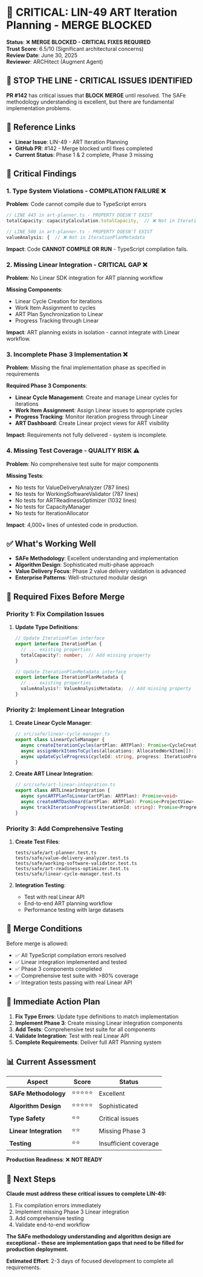# 🚨 CRITICAL: LIN-49 ART Iteration Planning - MERGE BLOCKED

**Status**: ❌ **MERGE BLOCKED - CRITICAL FIXES REQUIRED**  
**Trust Score**: 6.5/10 (Significant architectural concerns)  
**Review Date**: June 30, 2025  
**Reviewer**: ARCHitect (Augment Agent)

## 🚨 STOP THE LINE - CRITICAL ISSUES IDENTIFIED

**PR #142** has critical issues that **BLOCK MERGE** until resolved. The SAFe methodology understanding is excellent, but there are fundamental implementation problems.

## 📍 Reference Links

- **Linear Issue**: LIN-49 - ART Iteration Planning
- **GitHub PR**: #142 - Merge blocked until fixes completed
- **Current Status**: Phase 1 & 2 complete, Phase 3 missing

## 🚨 Critical Findings

### 1. Type System Violations - COMPILATION FAILURE ❌

**Problem**: Code cannot compile due to TypeScript errors

```typescript
// LINE 443 in art-planner.ts - PROPERTY DOESN'T EXIST
totalCapacity: capacityCalculation.totalCapacity,  // ❌ Not in IterationPlan

// LINE 500 in art-planner.ts - PROPERTY DOESN'T EXIST  
valueAnalysis: {  // ❌ Not in IterationPlanMetadata
```

**Impact**: Code **CANNOT COMPILE OR RUN** - TypeScript compilation fails.

### 2. Missing Linear Integration - CRITICAL GAP ❌

**Problem**: No Linear SDK integration for ART planning workflow

**Missing Components**:
- Linear Cycle Creation for iterations
- Work Item Assignment to cycles  
- ART Plan Synchronization to Linear
- Progress Tracking through Linear

**Impact**: ART planning exists in isolation - cannot integrate with Linear workflow.

### 3. Incomplete Phase 3 Implementation ❌

**Problem**: Missing the final implementation phase as specified in requirements

**Required Phase 3 Components**:
- **Linear Cycle Management**: Create and manage Linear cycles for iterations
- **Work Item Assignment**: Assign Linear issues to appropriate cycles
- **Progress Tracking**: Monitor iteration progress through Linear
- **ART Dashboard**: Create Linear project views for ART visibility

**Impact**: Requirements not fully delivered - system is incomplete.

### 4. Missing Test Coverage - QUALITY RISK ⚠️

**Problem**: No comprehensive test suite for major components

**Missing Tests**:
- No tests for ValueDeliveryAnalyzer (787 lines)
- No tests for WorkingSoftwareValidator (787 lines)  
- No tests for ARTReadinessOptimizer (1032 lines)
- No tests for CapacityManager
- No tests for IterationAllocator

**Impact**: 4,000+ lines of untested code in production.

## ✅ What's Working Well

- **SAFe Methodology**: Excellent understanding and implementation
- **Algorithm Design**: Sophisticated multi-phase approach
- **Value Delivery Focus**: Phase 2 value delivery validation is advanced
- **Enterprise Patterns**: Well-structured modular design

## 🔧 Required Fixes Before Merge

### Priority 1: Fix Compilation Issues

1. **Update Type Definitions**:
   ```typescript
   // Update IterationPlan interface
   export interface IterationPlan {
     // ... existing properties
     totalCapacity?: number;  // Add missing property
   }
   
   // Update IterationPlanMetadata interface  
   export interface IterationPlanMetadata {
     // ... existing properties
     valueAnalysis?: ValueAnalysisMetadata;  // Add missing property
   }
   ```

### Priority 2: Implement Linear Integration

1. **Create Linear Cycle Manager**:
   ```typescript
   // src/safe/linear-cycle-manager.ts
   export class LinearCycleManager {
     async createIterationCycles(artPlan: ARTPlan): Promise<CycleCreationResult>
     async assignWorkItemsToCycles(allocations: AllocatedWorkItem[]): Promise<void>
     async updateCycleProgress(cycleId: string, progress: IterationProgress): Promise<void>
   }
   ```

2. **Create ART Linear Integration**:
   ```typescript
   // src/safe/art-linear-integration.ts
   export class ARTLinearIntegration {
     async syncARTPlanToLinear(artPlan: ARTPlan): Promise<void>
     async createARTDashboard(artPlan: ARTPlan): Promise<ProjectView>
     async trackIterationProgress(iterationId: string): Promise<ProgressReport>
   }
   ```

### Priority 3: Add Comprehensive Testing

1. **Create Test Files**:
   ```
   tests/safe/art-planner.test.ts
   tests/safe/value-delivery-analyzer.test.ts
   tests/safe/working-software-validator.test.ts
   tests/safe/art-readiness-optimizer.test.ts
   tests/safe/linear-cycle-manager.test.ts
   ```

2. **Integration Testing**:
   - Test with real Linear API
   - End-to-end ART planning workflow
   - Performance testing with large datasets

## 📝 Merge Conditions

Before merge is allowed:
- ✅ All TypeScript compilation errors resolved
- ✅ Linear integration implemented and tested
- ✅ Phase 3 components completed
- ✅ Comprehensive test suite with >80% coverage
- ✅ Integration tests passing with real Linear API

## 🎯 Immediate Action Plan

1. **Fix Type Errors**: Update type definitions to match implementation
2. **Implement Phase 3**: Create missing Linear integration components
3. **Add Tests**: Comprehensive test suite for all components
4. **Validate Integration**: Test with real Linear API
5. **Complete Requirements**: Deliver full ART Planning system

## 📊 Current Assessment

| Aspect | Score | Status |
|--------|-------|---------|
| **SAFe Methodology** | ⭐⭐⭐⭐⭐ | Excellent |
| **Algorithm Design** | ⭐⭐⭐⭐⭐ | Sophisticated |
| **Type Safety** | ⭐⭐ | Critical issues |
| **Linear Integration** | ⭐⭐ | Missing Phase 3 |
| **Testing** | ⭐⭐ | Insufficient coverage |

**Production Readiness**: ❌ **NOT READY**

## 🚀 Next Steps

**Claude must address these critical issues to complete LIN-49:**

1. Fix compilation errors immediately
2. Implement missing Phase 3 Linear integration
3. Add comprehensive testing
4. Validate end-to-end workflow

**The SAFe methodology understanding and algorithm design are exceptional - these are implementation gaps that need to be filled for production deployment.**

**Estimated Effort**: 2-3 days of focused development to complete all requirements.
